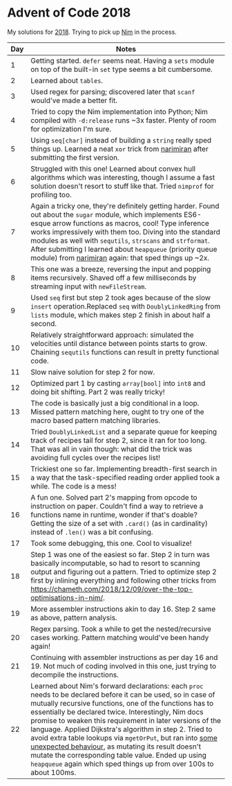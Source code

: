 # Advent of Code 2018

My solutions for [2018](https://adventofcode.com/2018/). Trying to pick up [Nim](https://nim-lang.org/) in the process.

| Day | Notes |
|---|-------|
| 1 | Getting started. `defer` seems neat. Having a `sets` module on top of the built-in `set` type seems a bit cumbersome.  |
| 2 | Learned about `tables`. |
| 3 | Used regex for parsing; discovered later that `scanf` would've made a better fit. |
| 4 | Tried to copy the Nim implementation into Python; Nim compiled with `-d:release` runs ~3x faster. Plenty of room for optimization I'm sure. |
| 5 | Using `seq[char]` instead of building a `string` really sped things up. Learned a neat `xor` trick from [narimiran](https://github.com/narimiran/AdventOfCode2018/blob/master/nim/day05.nim#L9) after submitting the first version. |
| 6 | Struggled with this one! Learned about convex hull algorithms which was interesting, though I assume a fast solution doesn't resort to stuff like that. Tried `nimprof` for profiling too. |
| 7 | Again a tricky one, they're definitely getting harder. Found out about the `sugar` module, which implements ES6-esque arrow functions as macros, cool! Type inference works impressively with them too. Diving into the standard modules as well with `sequtils`, `strscans` and `strformat`. After submitting I learned about `heapqueue` (priority queue module) from [narimiran](https://github.com/narimiran/AdventOfCode2018) again: that sped things up ~2x. |
| 8 | This one was a breeze, reversing the input and popping items recursively. Shaved off a few milliseconds by streaming input with `newFileStream`. |
| 9 | Used `seq` first but step 2 took ages because of the slow `insert` operation.Replaced `seq` with `DoublyLinkedRing` from `lists` module, which makes step 2 finish in about half a second. |
| 10 | Relatively straightforward approach: simulated the velocities until distance between points starts to grow. Chaining `sequtils` functions can result in pretty functional code. |
| 11 | Slow naive solution for step 2 for now. |
| 12 | Optimized part 1 by casting `array[bool]` into `int8` and doing bit shifting. Part 2 was really tricky! |
| 13 | The code is basically just a big conditional in a loop. Missed pattern matching here, ought to try one of the macro based pattern matching libraries. |
| 14 | Tried `DoublyLinkedList` and a separate queue for keeping track of recipes tail for step 2, since it ran for too long. That was all in vain though: what did the trick was avoiding full cycles over the recipes list!  |
| 15 | Trickiest one so far. Implementing breadth-first search in a way that the task-specified reading order applied took a while. The code is a mess! |
| 16 | A fun one. Solved part 2's mapping from opcode to instruction on paper. Couldn't find a way to retrieve a functions name in runtime, wonder if that's doable? Getting the size of a set with `.card()` (as in cardinality) instead of `.len()` was a bit confusing. |
| 17 | Took some debugging, this one. Cool to visualize! |
| 18 | Step 1 was one of the easiest so far. Step 2 in turn was basically incomputable, so had to resort to scanning output and figuring out a pattern. Tried to optimize step 2 first by inlining everything and following other tricks from https://chameth.com/2018/12/09/over-the-top-optimisations-in-nim/. |
| 19 | More assembler instructions akin to day 16. Step 2 same as above, pattern analysis. |
| 20 | Regex parsing. Took a while to get the nested/recursive cases working. Pattern matching would've been handy again! |
| 21 | Continuing with assembler instructions as per day 16 and 19. Not much of coding involved in this one, just trying to decompile the instructions. |
| 22 | Learned about Nim's forward declarations: each `proc` needs to be declared before it can be used, so in case of mutually recursive functions, one of the functions has to essentially be declared twice. Interestingly, Nim docs promise to weaken this requirement in later versions of the language. Applied Dijkstra's algorithm in step 2. Tried to avoid extra table lookups via `mgetOrPut`, but ran into [some unexpected behaviour](https://forum.nim-lang.org/t/1477), as mutating its result doesn't mutate the corresponding table value. Ended up using `heapqueue` again which sped things up from over 100s to about 100ms. |
